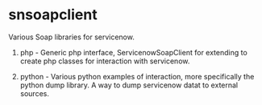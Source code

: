 snsoapclient
============

Various Soap libraries for servicenow.

1. php - Generic php interface, ServicenowSoapClient for extending
to create php classes for interaction with servicenow.

2. python - Various python examples of interaction, more specifically
the python dump library.  A way to dump servicenow datat to external sources.  

